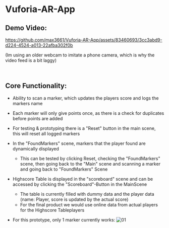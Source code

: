 # Vuforia-AR-App


## Demo Video: 

https://github.com/max3661/Vuforia-AR-App/assets/83460693/3cc3abd9-d224-4524-a013-22afba302f0b

(Im using an older webcam to imitate a phone camera, which is why the video feed is a bit laggy)

<br />

## Core Functionality: 

- Ability to scan a marker, which updates the players score and logs the markers name
- Each marker will only give points once, as there is a check for duplicates before points are added
- For testing & prototyping there is a "Reset" button in the main scene, this will reset all logged markers
- In the "FoundMarkers" scene, markers that the player found are dynamically displayed
  - This can be tested by clicking Reset, checking the "FoundMarkers" scene, then going back to the "Main" scene and scanning a marker and going back to "FoundMarkers" Scene
- Highscore Table is displayed in the "scoreboard" scene and can be accessed by clicking the "Scoreboard"-Button in the MainScene
  - The table is currently filled with dummy data and the player data (name: Player, score is updated by the actual score)
  - For the final product we would use online data from actual players for the Highscore Tableplayers

- For this prototype, only 1 marker currently works:
  ![01](https://github.com/max3661/Vuforia-AR-App/assets/83460693/3e0639bd-2256-480a-b66a-c9f59069b502)
